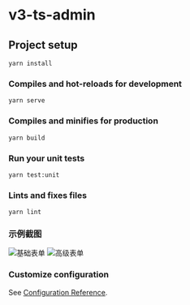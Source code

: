 # v3-ts-admin

## Project setup
```
yarn install
```

### Compiles and hot-reloads for development
```
yarn serve
```

### Compiles and minifies for production
```
yarn build
```

### Run your unit tests
```
yarn test:unit
```

### Lints and fixes files
```
yarn lint
```

### 示例截图
![基础表单](https://jobin_jia.gitee.io/images/v3antdv2ts/basic-form.png)
![高级表单](https://jobin_jia.gitee.io/images/v3antdv2ts/advanced-form.png)

### Customize configuration
See [Configuration Reference](https://cli.vuejs.org/config/).
